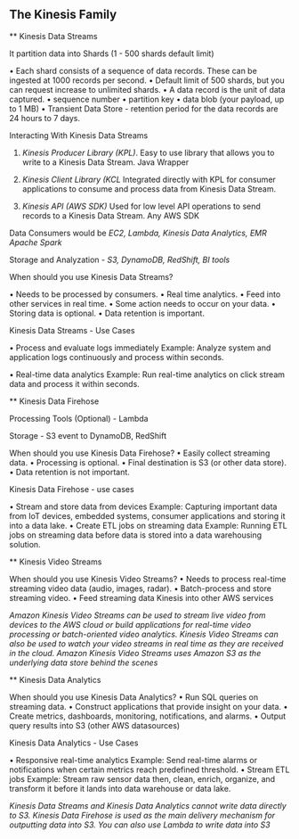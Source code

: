 ## The Kinesis Family

** Kinesis Data Streams

It partition data into Shards (1 - 500 shards default limit)

• Each shard consists of a sequence of data records. These can be ingested at 1000 records per second.• Default limit of 500 shards, but you can request increase to unlimited shards.• A data record is the unit of data captured.• sequence number• partition key• data blob (your payload, up to 1 MB)• Transient Data Store - retention period for the data records are 24 hours to 7 days.

Interacting With Kinesis Data Streams1. _Kinesis Producer Library (KPL)_. Easy to use library that allows you to write to a Kinesis Data Stream.  Java Wrapper2. _Kinesis Client Library (KCL_ Integrated directly with KPL for consumer applications to consume and process data from Kinesis DataStream.3. _Kinesis API (AWS SDK)_ Used for low level API operations to send records to a Kinesis Data Stream.  Any AWS SDK


Data Consumers would be _EC2, Lambda, Kinesis Data Analytics, EMR Apache Spark_

Storage and Analyzation - _S3, DynamoDB, RedShift, BI tools_


When should you use Kinesis Data Streams?
• Needs to be processed by consumers.• Real time analytics.• Feed into other services in real time.• Some action needs to occur on your data.• Storing data is optional.• Data retention is important.

Kinesis Data Streams - Use Cases• Process and evaluate logs immediatelyExample: Analyze system and application logs continuously and process within seconds.• Real-time data analyticsExample: Run real-time analytics on click stream data and process it within seconds.



** Kinesis Data Firehose

Processing Tools (Optional) - Lambda

Storage - S3 event to DynamoDB, RedShift


When should you use Kinesis Data Firehose?• Easily collect streaming data.• Processing is optional.• Final destination is S3 (or other data store).• Data retention is not important.


Kinesis Data Firehose - use cases

• Stream and store data from devicesExample: Capturing important data from IoT devices, embedded systems, consumer applications and storing it into a data lake.• Create ETL jobs on streaming dataExample: Running ETL jobs on streaming data before data is stored into a data warehousing solution.



** Kinesis Video Streams

When should you use Kinesis Video Streams?• Needs to process real-time streaming video data (audio, images, radar).• Batch-process and store streaming video.• Feed streaming data Kinesis into other AWS services


_Amazon Kinesis Video Streams can be used to stream live video from devices to the AWS cloud or build applications for real-time video processing or batch-oriented video analytics. Kinesis Video Streams can also be used to watch your video streams in real time as they are received in the cloud. Amazon Kinesis Video Streams uses Amazon S3 as the underlying data store behind the scenes_


** Kinesis Data Analytics

When should you use Kinesis Data Analytics?• Run SQL queries on streaming data.• Construct applications that provide insight on your data.• Create metrics, dashboards, monitoring, notifications, and alarms.• Output query results into S3 (other AWS datasources)

Kinesis Data Analytics - Use Cases• Responsive real-time analyticsExample: Send real-time alarms or notifications when certain metrics reach predefined threshold.• Stream ETL jobsExample: Stream raw sensor data then, clean, enrich, organize, and transform it before it lands into data warehouse or data lake.



_Kinesis Data Streams and Kinesis Data Analytics cannot write data directly to S3. Kinesis Data Firehose is used as the main delivery mechanism for outputting data into S3. You can also use Lambda to write data into S3_



